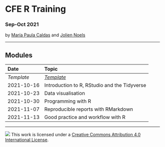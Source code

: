 # CFE R Training

### Sep-Oct 2021

by [María Paula Caldas](mailto:mariapaula.caldas@oecd.org) and [Jolien Noels](mailto:jolien.noels@oecd.org)

------------------------------------------------------------------------

## Modules

| Date       | Topic                                        |
|:-----------|:---------------------------------------------|
| _Template_ | [_Template_](_template.html)
| 2021-10-16 | Introduction to R, RStudio and the Tidyverse |
| 2021-10-23 | Data visualisation                           |
| 2021-10-30 | Programming with R                           |
| 2021-11-07 | Reproducible reports with RMarkdown          |
| 2021-11-13 | Good practice and workflow with R            |

------------------------------------------------------------------------

![](https://i.creativecommons.org/l/by/4.0/88x31.png) This work is licensed under a [Creative Commons Attribution 4.0 International License](https://creativecommons.org/licenses/by/4.0/).
